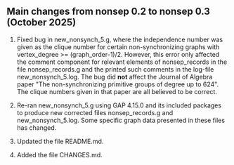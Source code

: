 Main changes from nonsep 0.2 to nonsep 0.3 (October 2025)
---------------------------------------------------------

1. Fixed bug in new_nonsynch_5.g, where the independence number
was given as the clique number for certain non-synchronizing graphs with
vertex_degree >= (graph_order-1)/2.  However, this error only affected
the comment component for relevant elements of nonsep_records in the
file nonsep_records.g and the printed such comments in the log-file
new_nonsynch_5.log. The bug did **not** affect the Journal of Algebra
paper "The non-synchronizing primitive groups of degree up to 624".
The clique numbers given in that paper are all believed to be correct.

2. Re-ran new_nonsynch_5.g using GAP 4.15.0 and its included packages to
produce new corrected files nonsep_records.g and new_nonsynch_5.log. Some
specific graph data presented in these files has changed.

3. Updated the file README.md. 

4. Added the file CHANGES.md.

